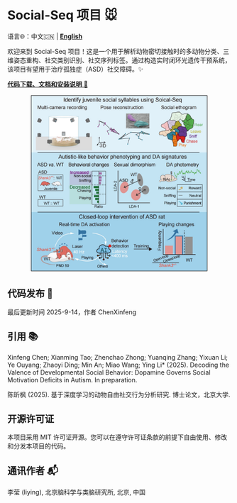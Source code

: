 # Social-Seq 项目 🐭

语言🌐：中文🇨🇳 | [**English**](README.md)

欢迎来到 Social-Seq 项目！这是一个用于解析动物密切接触时的多动物分类、三维姿态重构、社交类别识别、社交序列标签。通过构造实时闭环光遗传干预系统，该项目有望用于治疗孤独症（ASD）社交障碍。✨


<font color="red"><a href="https://lilab-cibr.github.io/Social_Seq/"><b>代码下载、文档和安装说明</b> 🔗</a></font>

<div align="center">
  <a href="https://lilab-cibr.github.io/Social_Seq/">
    <img src="docs/assets/images/figure_abstract.jpg" width="400" alt="摘要图">
  </a>
</div>


## 代码发布 📅
最后更新时间 2025-9-14，作者 ChenXinfeng

## 引用 📚
Xinfeng Chen; Xianming Tao; Zhenchao Zhong; Yuanqing Zhang; Yixuan Li; Ye Ouyang; Zhaoyi Ding; Min An; Miao Wang; Ying Li* (2025). Decoding the Valence of Developmental Social Behavior: Dopamine Governs Social Motivation Deficits in Autism. In preparation.

陈昕枫 (2025). 基于深度学习的动物自由社交行为分析研究. 博士论文，北京大学.

## 开源许可证
本项目采用 MIT 许可证开源。您可以在遵守许可证条款的前提下自由使用、修改和分发本项目的代码。

## 通讯作者 📬
李莹 (liying), 北京脑科学与类脑研究所, 北京, 中国